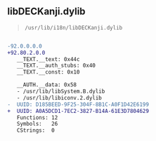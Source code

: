 ## libDECKanji.dylib

> `/usr/lib/i18n/libDECKanji.dylib`

```diff

-92.0.0.0.0
+92.80.2.0.0
   __TEXT.__text: 0x44c
   __TEXT.__auth_stubs: 0x40
   __TEXT.__const: 0x10

   __AUTH.__data: 0x58
   - /usr/lib/libSystem.B.dylib
   - /usr/lib/libiconv.2.dylib
-  UUID: D185BEED-9F25-304F-8B1C-A0F1D42E6199
+  UUID: A0A5DCD1-7EC2-3827-B14A-61E3D7804629
   Functions: 12
   Symbols:   26
   CStrings:  0

```
